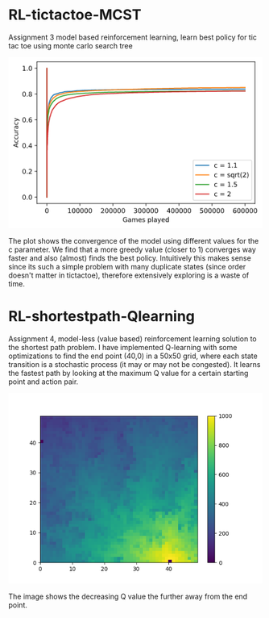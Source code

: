 # RL-tictactoe-MCST
Assignment 3 model based reinforcement learning, learn best policy for tic tac toe using monte carlo search tree 

![Alt text](plotParamterC.png?raw=true "Title")

The plot shows the convergence of the model using different values for the c parameter. We find that a more greedy value (closer to 1) converges way faster and also 
(almost) finds the best policy. Intuitively this makes sense since its such a simple problem with many duplicate states (since order doesn't matter in tictactoe), therefore
extensively exploring is a waste of time.


# RL-shortestpath-Qlearning
Assignment 4, model-less (value based) reinforcement learning solution to the shortest path problem. I have implemented Q-learning with some optimizations to find the end point (40,0) in a 50x50 grid, where each state transition is a stochastic process (it may or may not be congested). It learns the fastest path by looking at the maximum Q value for a certain starting point and action pair.

![Alt text](qlearningShortestPath/final_i50000d099a06eps01.png?raw=true "Title")

The image shows the decreasing Q value the further away from the end point.

